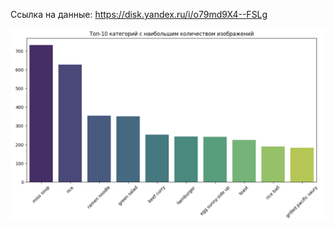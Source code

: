Ссылка на данные: https://disk.yandex.ru/i/o79md9X4--FSLg

![Топ-10 категорий с наибольшим количеством изображений](pictures_dataset/top_10.png)
